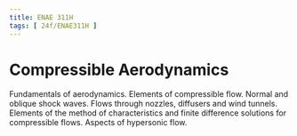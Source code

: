 ```yaml
---
title: ENAE 311H
tags: [ 24f/ENAE311H ]
---
```


# Compressible Aerodynamics

Fundamentals of aerodynamics. Elements of compressible flow. Normal and oblique shock waves. Flows through nozzles, diffusers and wind tunnels. Elements of the method of characteristics and finite difference solutions for compressible flows. Aspects of hypersonic flow.
